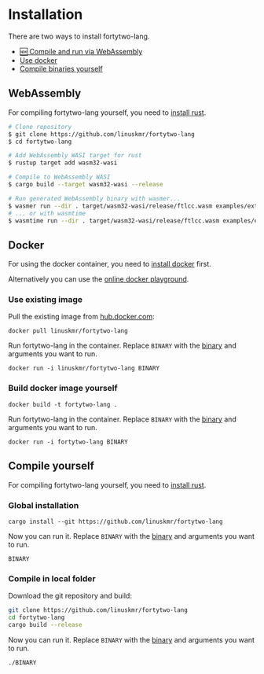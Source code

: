 # Installation

There are two ways to install fortytwo-lang.

- [🆕 Compile and run via WebAssembly](#webassembly)
- [Use docker](#docker)
- [Compile binaries yourself](#compile-yourself)

## WebAssembly

For compiling fortytwo-lang yourself, you need to [install rust](https://www.rust-lang.org/tools/install).

```sh
# Clone repository
$ git clone https://github.com/linuskmr/fortytwo-lang
$ cd fortytwo-lang

# Add WebAssembly WASI target for rust
$ rustup target add wasm32-wasi

# Compile to WebAssembly WASI
$ cargo build --target wasm32-wasi --release

# Run generated WebAssembly binary with wasmer...
$ wasmer run --dir . target/wasm32-wasi/release/ftlcc.wasm examples/extern_write.ftl
# ... or with wasmtime
$ wasmtime run --dir . target/wasm32-wasi/release/ftlcc.wasm examples/extern_write.ftl
```

## Docker

For using the docker container, you need to [install docker](https://docs.docker.com/get-docker/) first.

Alternatively you can use the [online docker playground](https://labs.play-with-docker.com).

### Use existing image

Pull the existing image from [hub.docker.com](https://hub.docker.com):

```
docker pull linuskmr/fortytwo-lang
```

Run fortytwo-lang in the container. Replace `BINARY` with the [binary](/src/bin/) and arguments you want to run.

```
docker run -i linuskmr/fortytwo-lang BINARY
```

### Build docker image yourself

```
docker build -t fortytwo-lang .
```

Run fortytwo-lang in the container. Replace `BINARY` with the [binary](/src/bin/) and arguments you want to run.

```
docker run -i fortytwo-lang BINARY
```

## Compile yourself

For compiling fortytwo-lang yourself, you need to [install rust](https://www.rust-lang.org/tools/install).

### Global installation

```
cargo install --git https://github.com/linuskmr/fortytwo-lang
```

Now you can run it. Replace `BINARY` with the [binary](/src/bin/) and arguments you want to run.

```
BINARY
```

### Compile in local folder

Download the git repository and build:

```sh
git clone https://github.com/linuskmr/fortytwo-lang
cd fortytwo-lang
cargo build --release
```

Now you can run it. Replace `BINARY` with the [binary](/src/bin/) and arguments you want to run.

```
./BINARY
```
